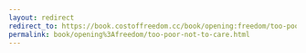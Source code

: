```yaml
---
layout: redirect
redirect_to: https://book.costoffreedom.cc/book/opening:freedom/too-poor-not-to-care.html
permalink: book/opening%3Afreedom/too-poor-not-to-care.html
---
```

